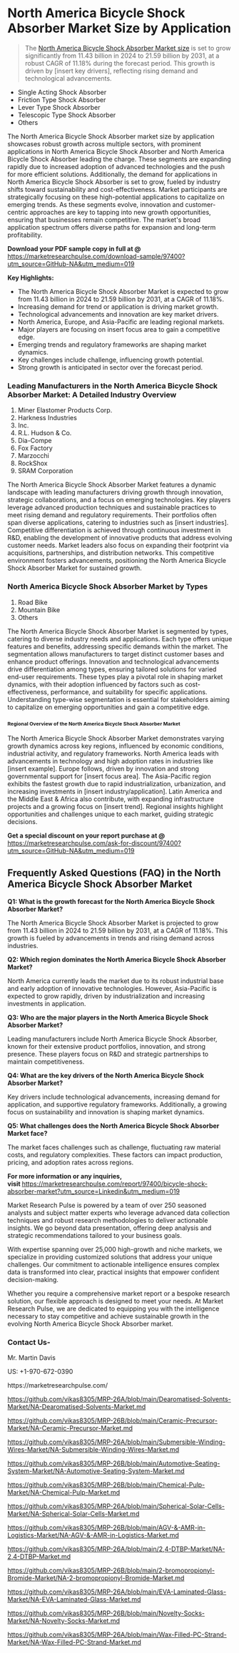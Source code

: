 <h1>North America Bicycle Shock Absorber Market&nbsp;Size by Application</h1><blockquote><p>The <a href="https://marketresearchpulse.com/download-sample/97400?utm_source=GitHub-NA&amp;utm_medium=019">North America Bicycle Shock Absorber Market size</a> is set to grow significantly from 11.43 billion in 2024 to 21.59 billion by 2031, at a robust CAGR of 11.18% during the forecast period. This growth is driven by [insert key drivers], reflecting rising demand and technological advancements.</p></blockquote><ul><li>Single Acting Shock Absorber<li> Friction Type Shock Absorber<li> Lever Type Shock Absorber<li> Telescopic Type Shock Absorber<li> Others</li></ul><p>The North America Bicycle Shock Absorber market size by application showcases robust growth across multiple sectors, with prominent applications in North America Bicycle Shock Absorber and North America Bicycle Shock Absorber leading the charge. These segments are expanding rapidly due to increased adoption of advanced technologies and the push for more efficient solutions. Additionally, the demand for applications in North America Bicycle Shock Absorber is set to grow, fueled by industry shifts toward sustainability and cost-effectiveness. Market participants are strategically focusing on these high-potential applications to capitalize on emerging trends. As these segments evolve, innovation and customer-centric approaches are key to tapping into new growth opportunities, ensuring that businesses remain competitive. The market's broad application spectrum offers diverse paths for expansion and long-term profitability.</p><p><strong>Download your PDF sample copy in full at @ </strong><a href="https://marketresearchpulse.com/download-sample/97400?utm_source=GitHub-NA&amp;utm_medium=019">https://marketresearchpulse.com/download-sample/97400?utm_source=GitHub-NA&amp;utm_medium=019</a></p><p><strong>Key Highlights: </strong></p><ul><li>The North America Bicycle Shock Absorber Market is expected to grow from 11.43 billion in 2024 to 21.59 billion by 2031, at a CAGR of 11.18%.</li><li>Increasing demand for trend or application is driving market growth.</li><li>Technological advancements and innovation are key market drivers.</li><li>North America, Europe, and Asia-Pacific are leading regional markets.</li><li>Major players are focusing on insert focus area to gain a competitive edge.</li><li>Emerging trends and regulatory frameworks are shaping market dynamics.</li><li>Key challenges include challenge, influencing growth potential.</li><li>Strong growth is anticipated in sector over the forecast period.</li></ul><h3>Leading Manufacturers in the North America Bicycle Shock Absorber Market: A Detailed Industry Overview</h3><ol><li>Miner Elastomer Products Corp.</li><li>Harkness Industries</li><li>Inc.</li><li>R.L. Hudson & Co.</li><li>Dia-Compe</li><li>Fox Factory</li><li>Marzocchi</li><li>RockShox</li><li>SRAM Corporation</li></ol><div class="flex max-w-full flex-col flex-grow"><div class="min-h-8 text-message flex w-full flex-col items-end gap-2 whitespace-normal break-words [.text-message+&amp;]:mt-5" dir="auto" data-message-author-role="assistant" data-message-id="fd8432e4-4910-450d-b182-61b7bfb0a01f" data-message-model-slug="gpt-4o"><div class="flex w-full flex-col gap-1 empty:hidden first:pt-[3px]"><div class="markdown prose w-full break-words dark:prose-invert light"><p>The North America Bicycle Shock Absorber Market features a dynamic landscape with leading manufacturers driving growth through innovation, strategic collaborations, and a focus on emerging technologies. Key players leverage advanced production techniques and sustainable practices to meet rising demand and regulatory requirements. Their portfolios often span diverse applications, catering to industries such as [insert industries]. Competitive differentiation is achieved through continuous investment in R&amp;D, enabling the development of innovative products that address evolving customer needs. Market leaders also focus on expanding their footprint via acquisitions, partnerships, and distribution networks. This competitive environment fosters advancements, positioning the North America Bicycle Shock Absorber Market for sustained growth.</p></div></div></div></div><h3>North America Bicycle Shock Absorber Market by Types</h3><ol><li>Road Bike<li> Mountain Bike<li> Others</li></ol><div class="flex max-w-full flex-col flex-grow"><div class="min-h-8 text-message flex w-full flex-col items-end gap-2 whitespace-normal break-words [.text-message+&amp;]:mt-5" dir="auto" data-message-author-role="assistant" data-message-id="084470be-0bb7-4664-bddf-5156b4f41249" data-message-model-slug="gpt-4o-mini"><div class="flex w-full flex-col gap-1 empty:hidden first:pt-[3px]"><div class="markdown prose w-full break-words dark:prose-invert light"><p>The North America Bicycle Shock Absorber Market is segmented by types, catering to diverse industry needs and applications. Each type offers unique features and benefits, addressing specific demands within the market. The segmentation allows manufacturers to target distinct customer bases and enhance product offerings. Innovation and technological advancements drive differentiation among types, ensuring tailored solutions for varied end-user requirements. These types play a pivotal role in shaping market dynamics, with their adoption influenced by factors such as cost-effectiveness, performance, and suitability for specific applications. Understanding type-wise segmentation is essential for stakeholders aiming to capitalize on emerging opportunities and gain a competitive edge.</p></div></div></div></div><h3><span style="font-size: 11px;">Regional Overview of the North America Bicycle Shock Absorber Market</span></h3><div class="flex max-w-full flex-col flex-grow"><div class="min-h-8 text-message flex w-full flex-col items-end gap-2 whitespace-normal break-words [.text-message+&amp;]:mt-5" dir="auto" data-message-author-role="assistant" data-message-id="e9038762-ce64-4e30-91c9-9bd413514231" data-message-model-slug="gpt-4o-mini"><div class="flex w-full flex-col gap-1 empty:hidden first:pt-[3px]"><div class="markdown prose w-full break-words dark:prose-invert light"><p>The North America Bicycle Shock Absorber Market demonstrates varying growth dynamics across key regions, influenced by economic conditions, industrial activity, and regulatory frameworks. North America leads with advancements in technology and high adoption rates in industries like [insert example]. Europe follows, driven by innovation and strong governmental support for [insert focus area]. The Asia-Pacific region exhibits the fastest growth due to rapid industrialization, urbanization, and increasing investments in [insert industry/application]. Latin America and the Middle East &amp; Africa also contribute, with expanding infrastructure projects and a growing focus on [insert trend]. Regional insights highlight opportunities and challenges unique to each market, guiding strategic decisions.</p></div></div></div></div><p><strong>Get a special discount on your report purchase at @ </strong><a href="https://marketresearchpulse.com/ask-for-discount/97400?utm_source=GitHub-NA&amp;utm_medium=019">https://marketresearchpulse.com/ask-for-discount/97400?utm_source=GitHub-NA&amp;utm_medium=019</a></p><h2>Frequently Asked Questions (FAQ) in the North America Bicycle Shock Absorber Market</h2><p><strong>Q1: What is the growth forecast for the North America Bicycle Shock Absorber Market?</strong></p><p>The North America Bicycle Shock Absorber Market is projected to grow from 11.43 billion in 2024 to 21.59 billion by 2031, at a CAGR of 11.18%. This growth is fueled by advancements in trends and rising demand across industries.</p><p><strong>Q2: Which region dominates the North America Bicycle Shock Absorber Market?</strong></p><p>North America currently leads the market due to its robust industrial base and early adoption of innovative technologies. However, Asia-Pacific is expected to grow rapidly, driven by industrialization and increasing investments in application.</p><p><strong>Q3: Who are the major players in the North America Bicycle Shock Absorber Market?</strong></p><p>Leading manufacturers include North America Bicycle Shock Absorber, known for their extensive product portfolios, innovation, and strong presence. These players focus on R&amp;D and strategic partnerships to maintain competitiveness.</p><p><strong>Q4: What are the key drivers of the North America Bicycle Shock Absorber Market?</strong></p><p>Key drivers include technological advancements, increasing demand for application, and supportive regulatory frameworks. Additionally, a growing focus on sustainability and innovation is shaping market dynamics.</p><p><strong>Q5: What challenges does the North America Bicycle Shock Absorber Market face?</strong></p><p>The market faces challenges such as challenge, fluctuating raw material costs, and regulatory complexities. These factors can impact production, pricing, and adoption rates across regions.</p><p><strong>For more information or any inquiries, visit&nbsp;</strong><a href="https://marketresearchpulse.com/report/97400/bicycle-shock-absorber-market?utm_source=Linkedin&utm_medium=019">https://marketresearchpulse.com/report/97400/bicycle-shock-absorber-market?utm_source=Linkedin&utm_medium=019</a></p><p>Market Research Pulse is powered by a team of over 250 seasoned analysts and subject matter experts who leverage advanced data collection techniques and robust research methodologies to deliver actionable insights. We go beyond data presentation, offering deep analysis and strategic recommendations tailored to your business goals.</p><p>With expertise spanning over 25,000 high-growth and niche markets, we specialize in providing customized solutions that address your unique challenges. Our commitment to actionable intelligence ensures complex data is transformed into clear, practical insights that empower confident decision-making.</p><p>Whether you require a comprehensive market report or a bespoke research solution, our flexible approach is designed to meet your needs. At Market Research Pulse, we are dedicated to equipping you with the intelligence necessary to stay competitive and achieve sustainable growth in the evolving North America Bicycle Shock Absorber market.</p><h3><strong>Contact Us-</strong></h3><p>Mr. Martin Davis</p><p>US: +1-970-672-0390</p><p>https://marketresearchpulse.com/</p><p><a href="https://github.com/vikas8305/MRP-26A/blob/main/Dearomatised-Solvents-Market/NA-Dearomatised-Solvents-Market.md">https://github.com/vikas8305/MRP-26A/blob/main/Dearomatised-Solvents-Market/NA-Dearomatised-Solvents-Market.md</a></p><p><a href="https://github.com/vikas8305/MRP-26B/blob/main/Ceramic-Precursor-Market/NA-Ceramic-Precursor-Market.md">https://github.com/vikas8305/MRP-26B/blob/main/Ceramic-Precursor-Market/NA-Ceramic-Precursor-Market.md</a></p><p><a href="https://github.com/vikas8305/MRP-26A/blob/main/Submersible-Winding-Wires-Market/NA-Submersible-Winding-Wires-Market.md">https://github.com/vikas8305/MRP-26A/blob/main/Submersible-Winding-Wires-Market/NA-Submersible-Winding-Wires-Market.md</a></p><p><a href="https://github.com/vikas8305/MRP-26B/blob/main/Automotive-Seating-System-Market/NA-Automotive-Seating-System-Market.md">https://github.com/vikas8305/MRP-26B/blob/main/Automotive-Seating-System-Market/NA-Automotive-Seating-System-Market.md</a></p><p><a href="https://github.com/vikas8305/MRP-26B/blob/main/Chemical-Pulp-Market/NA-Chemical-Pulp-Market.md">https://github.com/vikas8305/MRP-26B/blob/main/Chemical-Pulp-Market/NA-Chemical-Pulp-Market.md</a></p><p><a href="https://github.com/vikas8305/MRP-26A/blob/main/Spherical-Solar-Cells-Market/NA-Spherical-Solar-Cells-Market.md">https://github.com/vikas8305/MRP-26A/blob/main/Spherical-Solar-Cells-Market/NA-Spherical-Solar-Cells-Market.md</a></p><p><a href="https://github.com/vikas8305/MRP-26B/blob/main/AGV-&-AMR-in-Logistics-Market/NA-AGV-&-AMR-in-Logistics-Market.md">https://github.com/vikas8305/MRP-26B/blob/main/AGV-&-AMR-in-Logistics-Market/NA-AGV-&-AMR-in-Logistics-Market.md</a></p><p><a href="https://github.com/vikas8305/MRP-26A/blob/main/2,4-DTBP-Market/NA-2,4-DTBP-Market.md">https://github.com/vikas8305/MRP-26A/blob/main/2,4-DTBP-Market/NA-2,4-DTBP-Market.md</a></p><p><a href="https://github.com/vikas8305/MRP-26B/blob/main/2-bromopropionyl-Bromide-Market/NA-2-bromopropionyl-Bromide-Market.md">https://github.com/vikas8305/MRP-26B/blob/main/2-bromopropionyl-Bromide-Market/NA-2-bromopropionyl-Bromide-Market.md</a></p><p><a href="https://github.com/vikas8305/MRP-26A/blob/main/EVA-Laminated-Glass-Market/NA-EVA-Laminated-Glass-Market.md">https://github.com/vikas8305/MRP-26A/blob/main/EVA-Laminated-Glass-Market/NA-EVA-Laminated-Glass-Market.md</a></p><p><a href="https://github.com/vikas8305/MRP-26B/blob/main/Novelty-Socks-Market/NA-Novelty-Socks-Market.md">https://github.com/vikas8305/MRP-26B/blob/main/Novelty-Socks-Market/NA-Novelty-Socks-Market.md</a></p><p><a href="https://github.com/vikas8305/MRP-26A/blob/main/Wax-Filled-PC-Strand-Market/NA-Wax-Filled-PC-Strand-Market.md">https://github.com/vikas8305/MRP-26A/blob/main/Wax-Filled-PC-Strand-Market/NA-Wax-Filled-PC-Strand-Market.md</a></p>
